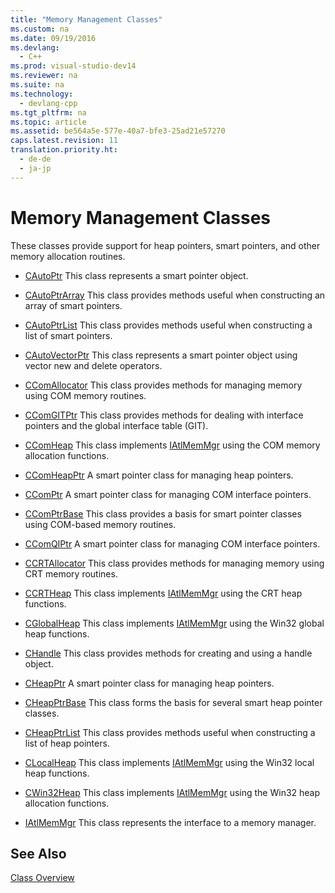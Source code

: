 ```yaml
---
title: "Memory Management Classes"
ms.custom: na
ms.date: 09/19/2016
ms.devlang: 
  - C++
ms.prod: visual-studio-dev14
ms.reviewer: na
ms.suite: na
ms.technology: 
  - devlang-cpp
ms.tgt_pltfrm: na
ms.topic: article
ms.assetid: be564a5e-577e-40a7-bfe3-25ad21e57270
caps.latest.revision: 11
translation.priority.ht: 
  - de-de
  - ja-jp
---
```

# Memory Management Classes
These classes provide support for heap pointers, smart pointers, and other memory allocation routines.  
  
-   [CAutoPtr](../vs140/CAutoPtr-Class.md) This class represents a smart pointer object.  
  
-   [CAutoPtrArray](../vs140/CAutoPtrArray-Class.md) This class provides methods useful when constructing an array of smart pointers.  
  
-   [CAutoPtrList](../vs140/CAutoPtrList-Class.md) This class provides methods useful when constructing a list of smart pointers.  
  
-   [CAutoVectorPtr](../vs140/CAutoVectorPtr-Class.md) This class represents a smart pointer object using vector new and delete operators.  
  
-   [CComAllocator](../vs140/CComAllocator-Class.md) This class provides methods for managing memory using COM memory routines.  
  
-   [CComGITPtr](../vs140/CComGITPtr-Class.md) This class provides methods for dealing with interface pointers and the global interface table (GIT).  
  
-   [CComHeap](../vs140/CComHeap-Class.md) This class implements [IAtlMemMgr](../vs140/IAtlMemMgr-Class.md) using the COM memory allocation functions.  
  
-   [CComHeapPtr](../vs140/CComHeapPtr-Class.md) A smart pointer class for managing heap pointers.  
  
-   [CComPtr](../vs140/CComPtr-Class.md) A smart pointer class for managing COM interface pointers.  
  
-   [CComPtrBase](../vs140/CComPtrBase-Class.md) This class provides a basis for smart pointer classes using COM-based memory routines.  
  
-   [CComQIPtr](../vs140/CComQIPtr-Class.md) A smart pointer class for managing COM interface pointers.  
  
-   [CCRTAllocator](../vs140/CCRTAllocator-Class.md) This class provides methods for managing memory using CRT memory routines.  
  
-   [CCRTHeap](../vs140/CCRTHeap-Class.md) This class implements [IAtlMemMgr](../vs140/IAtlMemMgr-Class.md) using the CRT heap functions.  
  
-   [CGlobalHeap](../vs140/CGlobalHeap-Class.md) This class implements [IAtlMemMgr](../vs140/IAtlMemMgr-Class.md) using the Win32 global heap functions.  
  
-   [CHandle](../vs140/CHandle-Class.md) This class provides methods for creating and using a handle object.  
  
-   [CHeapPtr](../vs140/CHeapPtr-Class.md) A smart pointer class for managing heap pointers.  
  
-   [CHeapPtrBase](../vs140/CHeapPtrBase-Class.md) This class forms the basis for several smart heap pointer classes.  
  
-   [CHeapPtrList](../vs140/CHeapPtrList-Class.md) This class provides methods useful when constructing a list of heap pointers.  
  
-   [CLocalHeap](../vs140/CLocalHeap-Class.md) This class implements [IAtlMemMgr](../vs140/IAtlMemMgr-Class.md) using the Win32 local heap functions.  
  
-   [CWin32Heap](../vs140/CWin32Heap-Class.md) This class implements [IAtlMemMgr](../vs140/IAtlMemMgr-Class.md) using the Win32 heap allocation functions.  
  
-   [IAtlMemMgr](../vs140/IAtlMemMgr-Class.md) This class represents the interface to a memory manager.  
  
## See Also  
 [Class Overview](../vs140/ATL-Class-Overview.md)